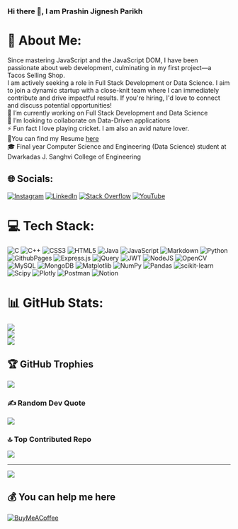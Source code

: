 ### Hi there 👋, I am Prashin Jignesh Parikh


# 💫 About Me:
Since mastering JavaScript and the JavaScript DOM, I have been passionate about web development, culminating in my first project—a Tacos Selling Shop.<br>I am actively seeking a role in Full Stack Development or Data Science. I aim to join a dynamic startup with a close-knit team where I can immediately contribute and drive impactful results. If you're hiring, I'd love to connect and discuss potential opportunities!<br>
🔭 I’m currently working on Full Stack Development and Data Science<br>👯 I’m looking to collaborate on Data-Driven applications <br>⚡ Fun fact I love playing cricket. I am also an avid nature lover. <br>📃You can find my Resume [here](https://drive.google.com/file/d/1ojbSmo5XRs35ab7nmt9qMwYUj17WMVHo/view?usp=sharing)<br>🎓 Final year Computer Science and Engineering (Data Science) student at Dwarkadas J. Sanghvi College of Engineering


## 🌐 Socials:
[![Instagram](https://img.shields.io/badge/Instagram-%23E4405F.svg?logo=Instagram&logoColor=white)](https://instagram.com/parikh_prashin2410) [![LinkedIn](https://img.shields.io/badge/LinkedIn-%230077B5.svg?logo=linkedin&logoColor=white)](https://linkedin.com/in/prashin-jignesh-parikh-44118124b/) [![Stack Overflow](https://img.shields.io/badge/-Stackoverflow-FE7A16?logo=stack-overflow&logoColor=white)](https://stackoverflow.com/users/20632643/prashin-parikh) [![YouTube](https://img.shields.io/badge/YouTube-%23FF0000.svg?logo=YouTube&logoColor=white)](https://youtube.com/@prashinparikh2199) 

# 💻 Tech Stack:
![C](https://img.shields.io/badge/c-%2300599C.svg?style=for-the-badge&logo=c&logoColor=white) ![C++](https://img.shields.io/badge/c++-%2300599C.svg?style=for-the-badge&logo=c%2B%2B&logoColor=white) ![CSS3](https://img.shields.io/badge/css3-%231572B6.svg?style=for-the-badge&logo=css3&logoColor=white) ![HTML5](https://img.shields.io/badge/html5-%23E34F26.svg?style=for-the-badge&logo=html5&logoColor=white) ![Java](https://img.shields.io/badge/java-%23ED8B00.svg?style=for-the-badge&logo=openjdk&logoColor=white) ![JavaScript](https://img.shields.io/badge/javascript-%23323330.svg?style=for-the-badge&logo=javascript&logoColor=%23F7DF1E) ![Markdown](https://img.shields.io/badge/markdown-%23000000.svg?style=for-the-badge&logo=markdown&logoColor=white) ![Python](https://img.shields.io/badge/python-3670A0?style=for-the-badge&logo=python&logoColor=ffdd54) ![GithubPages](https://img.shields.io/badge/github%20pages-121013?style=for-the-badge&logo=github&logoColor=white) ![Express.js](https://img.shields.io/badge/express.js-%23404d59.svg?style=for-the-badge&logo=express&logoColor=%2361DAFB) ![jQuery](https://img.shields.io/badge/jquery-%230769AD.svg?style=for-the-badge&logo=jquery&logoColor=white) ![JWT](https://img.shields.io/badge/JWT-black?style=for-the-badge&logo=JSON%20web%20tokens) ![NodeJS](https://img.shields.io/badge/node.js-6DA55F?style=for-the-badge&logo=node.js&logoColor=white) ![OpenCV](https://img.shields.io/badge/opencv-%23white.svg?style=for-the-badge&logo=opencv&logoColor=white) ![MySQL](https://img.shields.io/badge/mysql-%2300000f.svg?style=for-the-badge&logo=mysql&logoColor=white) ![MongoDB](https://img.shields.io/badge/MongoDB-%234ea94b.svg?style=for-the-badge&logo=mongodb&logoColor=white) ![Matplotlib](https://img.shields.io/badge/Matplotlib-%23ffffff.svg?style=for-the-badge&logo=Matplotlib&logoColor=black) ![NumPy](https://img.shields.io/badge/numpy-%23013243.svg?style=for-the-badge&logo=numpy&logoColor=white) ![Pandas](https://img.shields.io/badge/pandas-%23150458.svg?style=for-the-badge&logo=pandas&logoColor=white) ![scikit-learn](https://img.shields.io/badge/scikit--learn-%23F7931E.svg?style=for-the-badge&logo=scikit-learn&logoColor=white) ![Scipy](https://img.shields.io/badge/SciPy-%230C55A5.svg?style=for-the-badge&logo=scipy&logoColor=%white) ![Plotly](https://img.shields.io/badge/Plotly-%233F4F75.svg?style=for-the-badge&logo=plotly&logoColor=white) ![Postman](https://img.shields.io/badge/Postman-FF6C37?style=for-the-badge&logo=postman&logoColor=white) ![Notion](https://img.shields.io/badge/Notion-%23000000.svg?style=for-the-badge&logo=notion&logoColor=white)
# 📊 GitHub Stats:
![](https://github-readme-stats.vercel.app/api?username=Prashin006&theme=swift&hide_border=false&include_all_commits=false&count_private=false)<br/>
![](https://github-readme-streak-stats.herokuapp.com/?user=Prashin006&theme=swift&hide_border=false)<br/>
![](https://github-readme-stats.vercel.app/api/top-langs/?username=Prashin006&theme=swift&hide_border=false&include_all_commits=false&count_private=false&layout=compact)

## 🏆 GitHub Trophies
![](https://github-profile-trophy.vercel.app/?username=Prashin006&theme=darkhub&no-frame=false&no-bg=false&margin-w=4)

### ✍️ Random Dev Quote
![](https://quotes-github-readme.vercel.app/api?type=horizontal&theme=radical)

### 🔝 Top Contributed Repo
![](https://github-contributor-stats.vercel.app/api?username=Prashin006&limit=5&theme=flat&combine_all_yearly_contributions=true)

---
[![](https://visitcount.itsvg.in/api?id=Prashin006&icon=2&color=1)](https://visitcount.itsvg.in)

  ## 💰 You can help me here
  [![BuyMeACoffee](https://img.shields.io/badge/Buy%20Me%20a%20Coffee-ffdd00?style=for-the-badge&logo=buy-me-a-coffee&logoColor=black)](https://buymeacoffee.com/prashin.parikh108) 

  
